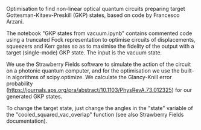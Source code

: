 Optimisation to find non-linear optical quantum circuits preparing target Gottesman-Kitaev-Preskill (GKP) states, based on code by Francesco Arzani.

The notebook "GKP states from vacuum.ipynb" contains commented code using a truncated Fock representation to optimise circuits of displacements, squeezers and Kerr gates so as to maximise the fidelity of the output with a target (single-mode) GKP state. The input is the vacuum state.

We use the Strawberry Fields software to simulate the action of the circuit on a photonic quantum computer, and for the optimisation we use the built-in algorithms of scipy.optimize. We calculate the Glancy-Knill error probability (https://journals.aps.org/pra/abstract/10.1103/PhysRevA.73.012325) for our generated GKP states.

To change the target state, just change the angles in the "state" variable of the "cooled_squared_vac_overlap" function (see also Strawberry Fields documentation).
